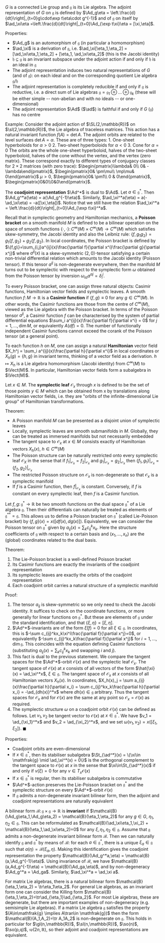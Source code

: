 $G$ is a connected Lie group and $\mathfrak{g}$ is its Lie algebra. The adjoint representation of $G$ on $\mathfrak{g}$ is defined by $\Ad_g\eta = \left.\frac{d}{dt}\right|_{t=0}g\cdot\exp t\eta\cdot g^{-1}$ and of $\mathfrak{g}$ on itself by $\ad_\xi\eta =\left.\frac{d}{dt}\right|_{t=0}\Ad_{\exp t\xi}\eta = [\xi,\eta]$.

Properties:
- $\Ad_g$ is an automorphism of $\mathfrak{g}$ (in particular a homomorphism)
- $\ad_\xi$ is a derivation of $\mathfrak{g}$, i.e. $\ad_\xi[\eta_1,\eta_2] = [\ad_\xi\eta_1,\eta_2] + [\eta_1, \ad_\xi\eta_2]$ (this is the Jacobi identity)
- $\mathfrak{h}\subseteq\mathfrak{g}$ is an invariant subspace under the adjoint action if and only if $\mathfrak{h}$ is an ideal in $\mathfrak{g}$
- The adjoint representation induces two natural representations of $G$ (and of $\mathfrak{g}$): on each ideal and on the corresponding quotient Lie algebra $\mathfrak{g}/\mathfrak{h}$
- The adjoint representation is completely reducible if and only if $\mathfrak{g}$ is reductive, i.e. a direct sum of Lie algebras $\mathfrak{g}=\mathfrak{g}_1\oplus\dots\oplus\mathfrak{g}_k$ (these will be either simple -- non-abelian and with no ideals -- or one-dimensional)
- The adjoint representation $\Ad$ ($\ad$) is faithful if and only if $G$ ($\mathfrak{g}$) has no centre

Example:
Consider the adjoint action of $\SL(2,\mathbb{R})$ on $\sl(2,\mathbb{R})$, the Lie algebra of traceless matrices. This action has a natural invariant function $f(A)=\det A$. The adjoint orbits are related to the level surfaces $\det A = \alpha$. These are of three types:
    1. One-sheet hyperboloids for $\alpha >0$
    2. Two-sheet hyperboloids for $\alpha< 0$
    3. Cone for $\alpha=0$
The orbits are the whole one-sheet hyperboloid, halves of the two-sheet hyperboloid, halves of the cone without the vertex, and the vertex (zero matrix). These correspond exactly to different types of conjugacy classes for $2\times2$ matrices (with zero trace): $\begin{pmatrix}\lambda& 0\\ 0& -\lambda\end{pmatrix}$, $\begin{pmatrix}0& \pm\mu\\ \mp\mu& 0\end{pmatrix}$ $\mu>0$, $\begin{pmatrix}0& \pm1\\ 0 & 0\end{pmatrix}$, $\begin{pmatrix}0&0\\0&0\end{pmatrix}$.

The **coadjoint representation** $\Ad^*$ is dual to $\Ad$. Let $a\in \mathfrak{g}^*$. Then $\Ad_g^*a(\eta) = a(\Ad_g^{-1}\eta)$. Similarly, $\ad_\xi^*a(\eta) = a(-\ad_\xi\eta) = -a([\xi,\eta])$. Notice that we still have the relation $\ad_\xi^*a = \left.\frac{d}{dt}\right|_{t=0}\Ad_{\exp t\xi}^*a$.

Recall that in symplectic geometry and Hamiltonian mechanics, a **Poisson bracket** on a smooth manifold $M$ is defined to be a bilinear operation on the space of smooth functions $\{\cdot,\cdot\}\colon C^\infty(M)\times C^\infty(M)\to C^\infty(M)$ which satisfies skew-symmetry, the Jacobi identity and also the Leibniz rule: $\{f,g_1g_2\} = g_1\{f,g_2\} + g_2\{f,g_2\}$. In local coordinates, the Poisson bracket is defined by $\{f,g\}=\sum_{i,j}a^{ij}(x)\frac{\partial f}{\partial x^i}\frac{\partial g}{\partial x^j}$ where $a^{ij}(x)$ is a skew-symmetric $(2,0)$-tensor satisfying a certain non-trivial differential relation which amounts to the Jacobi identity (Poisson tensor). If this tensor $a^{ij}$ is non-degenerate everywhere, then the manifold $M$ turns out to be symplectic with respect to the symplectic form $\omega$ obtained from the Poisson tensor by inversion $\omega_{i\alpha}a^{\alpha j} = \delta^j_i$.

To every Poisson bracket, one can assign three natural objects: Casimir functions, Hamiltonian vector fields and symplectic leaves. A smooth function $f\colon M\to \mathbb{R}$ is a **Casimir function** if $\{f,g\}\equiv 0$ for any $g\in C^\infty(M)$. In other words, the Casimir functions are those from the centre of $C^\infty(M)$, viewed as the Lie algebra with the Poisson bracket. In terms of the Poisson tensor $a^{ij}$, a Casimir function $f$ can be characterised by the system of partial differential equations $\sum_i a^{ij}(x)\frac{\partial f}{\partial x^i} = 0$ for $j=1,\dots,\dim M$, or equivalently $A(df) = 0$. The number of functionally independent Casimir functions cannot exceed the corank of the Poisson tensor (at a general point).

To each function $h$ on $M$, one can assign a natural **Hamiltonian** vector field $X_h^j = \sum_i a^{ij}(x)\frac{\partial h}{\partial x^i}$ in local coordinates or $X_h(g)=\{h,g\}$ in invariant terms, thinking of a vector field as a derivation. $h\mapsto X_h$ is a Lie algebra homomorphism (Jacobi identity) from $C^\infty(M)$ to $\Vect(M)$. In particular, Hamiltonian vector fields form a subalgebra in $\Vect(M)$.

Let $x\in M$. The **symplectic leaf** $\mathcal{O}_x$ through $x$ is defined to be the set of those points $y\in M$ which can be obtained from x by translations along Hamiltonian vector fields, i.e. they are "orbits of the infinite-dimensional Lie group" of Hamiltonian transformations.

Theorem:
- A Poisson manifold $M$ can be presented as a disjoint union of symplectic leaves
- Locally, symplectic leaves are smooth submanifolds in $M$. Globally, they can be treated as immersed manifolds but not necessarily embedded
- The tangent space to $\mathcal{O}_x$ at $x\in M$ consists exactly of Hamiltonian vectors $X_h(x)$, $h\in C^\infty(M)$
- The Poisson structure can be naturally restricted onto every symplectic leaf $\mathcal{O}_X$ in the sense that if $\left. f_1 \right|_{\mathcal{O}_x} = \left. f_2 \right|_{\mathcal{O}_x}$ and $\left. g_1 \right|_{\mathcal{O}_x} = \left. g_2 \right|_{\mathcal{O}_x}$ then $\left. \{f_1,g_1\} \right|_{\mathcal{O}_x} = \left. \{f_2,g_2\} \right|_{\mathcal{O}_x}$
- The restricted Poisson structure on $\mathcal{O}_x$ is non-degenerate so that $\mathcal{O}_x$ is a symplectic manifold
- If $f$ is a Casimir function, then $\left. f \right|_{\mathcal{O}_x}$ is constant. Conversely, if $f$ is constant on every symplectic leaf, then $f$ is a Casimir function.

Let $f,g\colon \mathfrak{g}^*\to \mathbb{R}$ be two smooth functions on the dual space $\mathfrak{g}^*$ of a Lie algebra $\mathfrak{g}$. Then their differentials can naturally be treated as elements of $\mathfrak{g}^{**}=\mathfrak{g}$. This allows us to define a Poisson bracket on $\mathfrak{g}^*$ (called Lie-Poisson bracket) by $\{f,g\}(x) = x([df(x),dg(x)])$. Equivalently, we can consider the Poisson tensor on $\mathfrak{g}^*$ given by $a_{ij}(x) = \sum_kc_{ij}^kx_k$. Here the structure coefficients of $\mathfrak{g}$ with respect to a certain basis and $(x_1,\dots,x_n)$ are the (global) coordinates related to the dual basis.

Theorem:
1. The Lie-Poisson bracket is a well-defined Poisson bracket
2. Its Casimir functions are exactly the invariants of the coadjoint representation
3. Its symplectic leaves are exactly the orbits of the coadjoint representation
4. Each coadjoint orbit carries a natural structure of a symplectic manifold

Proof:
1. The tensor $a_{ij}$ is skew-symmetric so we only need to check the Jacobi identity. It suffices to check on the coordinate functions, or more generally for linear functions on $\mathfrak{g}^*$. But these are elements of $\mathfrak{g}$ under the standard identification, and that $\{\xi,\eta\}=[\xi,\eta]$.
2. $\Ad^*$-invariants are of the form $\hat{\xi}(f)=0$ for all ${} \xi\in \mathfrak{g} {}$. In coordinates, this is $-\sum c_{ij}^kx_k\xi^i\frac{\partial f}{\partial x^j}=0$, or equivalently $-\sum c_{ij}^kx_k\frac{\partial f}{\partial x^j}$ for $i=1,\dots,\dim\mathfrak{g}$. This coincides with the equation defining Casimir functions (substituting $a_{ij}(x) = \sum_kc_{ij}^kx_k$ and swapping $i$ and $j$).
3. This fact is dual to the previous statement. We compare the tangent spaces for the $\Ad^*$-orbit $\mathcal{O}(x)$ and the symplectic leaf $\mathcal{O}_x$. The tangent space of $\mathcal{O}(x)$ at $x$ consists of all vectors of the form $\hat{\xi}(x) = \ad_\xi^*x$, $\xi\in \mathfrak{g}$. The tangent space of $\mathcal{O}_x$ at $x$ consists of all Hamiltonian vectors $X_h(x)$. In coordinates, $X_h(x)_j = \sum a_{ij}(x)\frac{\partial h}{\partial x_i} = \sum c_{ij}^kx_k\frac{\partial h}{\partial x_i} = -\ad_{dh(x)}^*x$ where $dh(x)\in \mathfrak{g}$ arbitrary. Thus the tangent spaces for $\mathcal{O}_x$ and for $\mathcal{O}(x)$ are the same at any point so $\mathcal{O}_x=\mathcal{O}(x)$ as required.
4. The symplectic structure $\omega$ on a coadjoint orbit $\mathcal{O}(x)$ can be defined as follows. Let $v_1,v_2$ be tangent vector to $\mathcal{O}(x)$ at $x\in \mathfrak{g}^*$. We have $v_1 = \ad_{\xi_1}^*x$ and $v_2 = \ad_{\xi_2}^*x$, and we set $\omega(v_1,v_2) = x([\xi_1,\xi_2])$. $\blacksquare$

Properties:
- Coadjoint orbits are even-dimensional
- If $x\in \mathfrak{g}^*$, then its stabiliser subalgebra $\St_{\ad^*}(x) = \{\xi\in \mathfrak{g} \mid \ad_\xi^*(x) = 0\}$ is the orthogonal complement to the tangent space to $\mathcal{O}(x)$ at $x$ in the sense that $\xi\in\St_{\ad^*}(x)$ if and only if $v(\xi)=0$ for any $v\in T_x\mathcal{O}(x)$
- If $x\in \mathfrak{g}^*$ is regular, then its stabiliser subalgebra is commutative
- $\Ad^*$-action preserves the Lie-Poisson bracket on $\mathfrak{g}^*$ and the symplectic structure on every $\Ad^*$-orbit $\mathcal{O}(x)$
- If $\mathfrak{g}$ admits a non-degenerate invariant bilinear form, then the adjoint and coadjoint representations are naturally equivalent

A bilinear form $\mathcal{B}\colon \mathfrak{g}\times\mathfrak{g}\to \mathbb{R}$ is **invariant** if $\mathcal{B}(\Ad_g\eta_1,\Ad_g\eta_2) = \mathcal{B}(\eta_1,\eta_2)$ for any $g\in G$, $\eta_1, \eta_2\in \mathfrak{g}$. This can be reformulated as $\mathcal{B}(\ad_\xi\eta_1,\xi_2) + \mathcal{B}(\eta_1,\ad_\xi\eta_2)=0$ for any $\xi,\eta_1,\eta_2\in\mathfrak{g}$. Assume that $\mathfrak{g}$ admits a non-degenerate invariant bilinear form $\mathcal{B}$. Then we can naturally identify $\mathfrak{g}$ and $\mathfrak{g}^*$ by means of $\mathcal{B}$: for each $a\in \mathfrak{g}^*$, there is a unique $\xi_a\in \mathfrak{g}$ such that $a(\eta)=\mathcal{B}(\xi_a,\eta)$. Making this identification gives the coadjoint representation the property $\mathcal{B}(\Ad_g^*a,\eta) = \mathcal{B}(a,\Ad_g^{-1}\eta)$. Using invariance of $\mathcal{B}$, we have $\mathcal{B}(a,Ad_g^{-1}\eta) = \mathcal{B}(\Ad_ga,\eta)$, and by non-degeneracy $\Ad_g^*a = \Ad_ga$. Similarly, $\ad_\xi^*a = \ad_\xi a$.

For matrix Lie algebras, there is a natural bilinear form $\mathcal{B}(\eta_1,\eta_2) = \tr\eta_1\eta_2$. For general Lie algebras, as an invariant form one can consider the Killing form $\mathcal{B}(\eta_1,\eta_2)=\tr\ad_{\eta_1}\ad_{\eta_2}$. For most Lie algebras, these are degenerate, but there are important examples of non-degeneracy (e.g. semisimple Lie algebras). If a matrix Lie algebra $\mathfrak{g}$ satisfies the property $(A\in\mathfrak{g} \implies A\tran\in \mathfrak{g})$ then the form $\mathcal{B}(A_1,A_2)=\tr A_1A_2$ is non-degenerate on $\mathfrak{g}$. This holds in particular for $\gl(n,\mathbb{R})$, $\sl(n,\mathbb{R})$, $\so(n)$, $\so(p,q)$, $\mathfrak{sp}(2n,\mathbb{R})$, so their adjoint and coadjoint representations are equivalent.